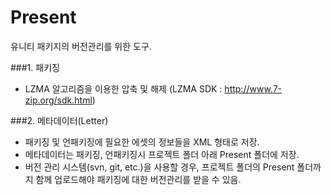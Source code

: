 # Present
유니티 패키지의 버전관리를 위한 도구.

###1. 패키징
- LZMA 알고리즘을 이용한 압축 및 해제 (LZMA SDK : http://www.7-zip.org/sdk.html)

###2. 메타데이터(Letter)
- 패키징 및 언패키징에 필요한 에셋의 정보들을 XML 형태로 저장.
- 메타데이터는 패키징, 언패키징시 프로젝트 폴더 아래 Present 폴더에 저장.
- 버전 관리 시스템(svn, git, etc.)을 사용할 경우, 프로젝트 폴더의 Present 폴더까지 함께 업로드해야 패키징에 대한 버전관리를 받을 수 있음.
